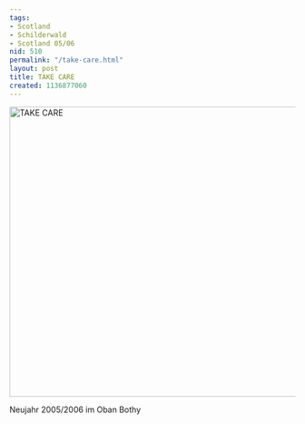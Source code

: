 ```yaml
---
tags:
- Scotland
- Schilderwald
- Scotland 05/06
nid: 510
permalink: "/take-care.html"
layout: post
title: TAKE CARE
created: 1136877060
---
```

<img src="/sites/netzaffe.de/files/images/CIMG3743.JPG" alt="TAKE CARE" width="510px" />
<p>Neujahr 2005/2006 im Oban Bothy</p>
